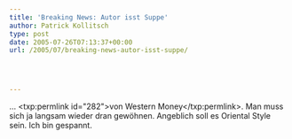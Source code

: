 ```yaml
---
title: 'Breaking News: Autor isst Suppe'
author: Patrick Kollitsch
type: post
date: 2005-07-26T07:13:37+00:00
url: /2005/07/breaking-news-autor-isst-suppe/




---
```

&#8230; <txp:permlink id="282">von Western Money</txp:permlink>. Man muss sich ja langsam wieder dran gewöhnen. Angeblich soll es Oriental Style sein. Ich bin gespannt.